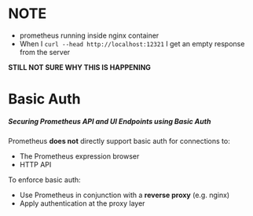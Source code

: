 # NOTE

- prometheus running inside nginx container
- When I `curl --head http://localhost:12321` I get an empty response from the server

**STILL NOT SURE WHY THIS IS HAPPENING**

# Basic Auth
##### Securing Prometheus API and UI Endpoints using Basic Auth

Prometheus **does not** directly support basic auth for connections to:
- The Prometheus expression browser
- HTTP API

To enforce basic auth:
- Use Prometheus in conjunction with a **reverse proxy** (e.g. nginx)
- Apply authentication at the proxy layer
